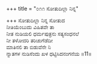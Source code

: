 +++
title = "೦೧೧ ಸೋತುದಿಲ್ಲಾ ನಿನ್ನ"

+++
ಸೋತುದಿಲ್ಲಾ ನಿನ್ನ ಸೋತುದ  
ನೀತಿಯೆಂಬುದು ವಿಹಿತವೇ ತಾ  
ನೀತ ನುಡಿಯಲಿ ಧರ್ಮಪುತ್ರನು ಸತ್ಯಸಂಧನಲೆ  
ನೀ ತಳೋದರಿ ತರಿಚುಗೆಡೆದೀ  
ಮಾತಿನಲಿ ತಾ ಬಿಡುವೆನೇ ನಿ  
ನ್ನಾತಗಳ ನುಡಿಸೆಂದು ಖಳ ಧಟ್ಟಿಸಿದನಂಗನೆಯ    ॥11॥